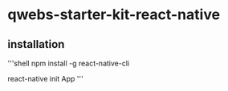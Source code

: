 # qwebs-starter-kit-react-native

## installation

'''shell
npm install -g react-native-cli

react-native init App
'''
